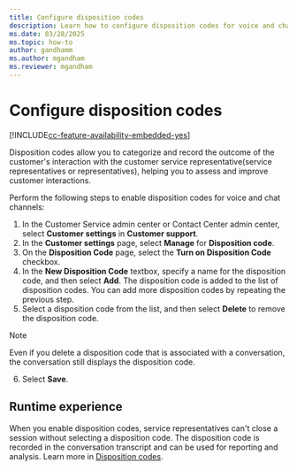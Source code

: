 ```yaml
---
title: Configure disposition codes
description: Learn how to configure disposition codes for voice and chat channels.
ms.date: 03/28/2025
ms.topic: how-to
author: gandhamm
ms.author: mgandham
ms.reviewer: mgandham
---
```


# Configure disposition codes

[!INCLUDE[cc-feature-availability-embedded-yes](../includes/cc-feature-availability-embedded-yes.md)]

Disposition codes allow you to categorize and record the outcome of the customer's interaction with the customer service representative(service representatives or representatives), helping you to assess and improve customer interactions.

Perform the following steps to enable disposition codes for voice and chat channels:

1. In the Customer Service admin center or Contact Center admin center, select **Customer settings** in **Customer support**.
1. In the **Customer settings** page, select **Manage** for **Disposition code**.
1. On the **Disposition Code** page, select the **Turn on Disposition Code** checkbox.
1. In the **New Disposition Code** textbox, specify a name for the disposition code, and then select **Add**.
   The disposition code is added to the list of disposition codes. You can add more disposition codes by repeating the previous step.
1. Select a disposition code from the list, and then select **Delete** to remove the disposition code.
  > [!NOTE]
  > Even if you delete a disposition code that is associated with a conversation, the conversation still displays the disposition code. 
6. Select **Save**.

## Runtime experience

When you enable disposition codes, service representatives can't close a session without selecting a disposition code. The disposition code is recorded in the conversation transcript and can be used for reporting and analysis. Learn more in [Disposition codes](/customer-service/use/oc-customer-summary#set-disposition-codes).
